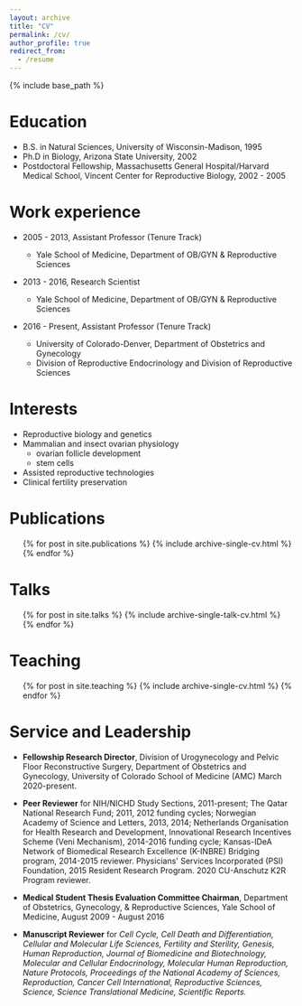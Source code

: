 ```yaml
---
layout: archive
title: "CV"
permalink: /cv/
author_profile: true
redirect_from:
  - /resume
---
```


{% include base_path %}

Education
======
* B.S. in Natural Sciences, University of Wisconsin-Madison, 1995
* Ph.D in Biology, Arizona State University, 2002
* Postdoctoral Fellowship, Massachusetts General Hospital/Harvard Medical School, Vincent Center for Reproductive Biology, 2002 - 2005

Work experience
======
* 2005 - 2013, Assistant Professor (Tenure Track)
  * Yale School of Medicine, Department of OB/GYN & Reproductive Sciences

* 2013 - 2016, Research Scientist
  * Yale School of Medicine, Department of OB/GYN & Reproductive Sciences

* 2016 - Present, Assistant Professor (Tenure Track)
  * University of Colorado-Denver, Department of Obstetrics and Gynecology
  * Division of Reproductive Endocrinology and Division of Reproductive Sciences

Interests
======
* Reproductive biology and genetics
* Mammalian and insect ovarian physiology
  * ovarian follicle development
  * stem cells
* Assisted reproductive technologies
* Clinical fertility preservation

Publications
======
  <ul>{% for post in site.publications %}
    {% include archive-single-cv.html %}
  {% endfor %}</ul>

Talks
======
  <ul>{% for post in site.talks %}
    {% include archive-single-talk-cv.html %}
  {% endfor %}</ul>

Teaching
======
  <ul>{% for post in site.teaching %}
    {% include archive-single-cv.html %}
  {% endfor %}</ul>

Service and Leadership
======

* **Fellowship Research Director**, Division of Urogynecology and Pelvic Floor Reconstructive Surgery, Department of Obstetrics and Gynecology, University of Colorado School of Medicine (AMC) March 2020-present.

* **Peer Reviewer** for NIH/NICHD Study Sections, 2011-present; The Qatar National Research Fund; 2011, 2012 funding cycles; Norwegian Academy of Science and Letters, 2013, 2014; Netherlands Organisation for Health Research and Development, Innovational Research Incentives Scheme (Veni Mechanism), 2014-2016 funding cycle; Kansas-IDeA Network of Biomedical Research Excellence (K-INBRE) Bridging program, 2014-2015 reviewer. Physicians' Services Incorporated (PSI) Foundation, 2015 Resident Research Program. 2020 CU-Anschutz K2R Program reviewer.

* **Medical Student Thesis Evaluation Committee Chairman**, Department of Obstetrics, Gynecology, & Reproductive Sciences, Yale School of Medicine, August 2009 - August 2016

* **Manuscript Reviewer** for *Cell Cycle, Cell Death and Differentiation, Cellular and Molecular Life Sciences, Fertility and Sterility, Genesis, Human Reproduction, Journal of Biomedicine and Biotechnology, Molecular and Cellular Endocrinology, Molecular Human Reproduction, Nature Protocols, Proceedings of the National Academy of Sciences, Reproduction, Cancer Cell International, Reproductive Sciences, Science, Science Translational Medicine, Scientific Reports.*
